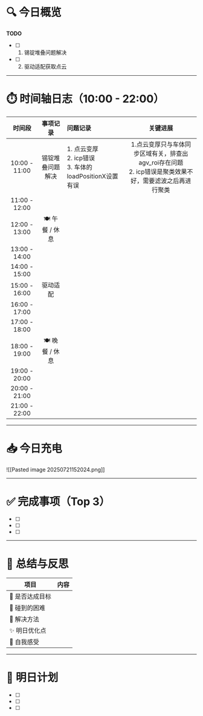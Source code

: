# 🔍 今日概览

**TODO**
- [ ] 1. 锡锭堆叠问题解决
- [ ] 2. 驱动适配获取点云
---

# ⏱️ 时间轴日志（10:00 - 22:00）

|    **时间段**    |  **事项记录**   | **问题记录**                                       |                            **关键进展**                            |
| :-----------: | :---------: | :--------------------------------------------- | :------------------------------------------------------------: |
| 10:00 - 11:00 |  锡锭堆叠问题解决   | 1. 点云变厚<br>2. icp错误<br>3. 车体的loadPositionX设置有误 | 1.点云变厚只与车体同步区域有关，排查出agv_roi存在问题<br>2. icp错误是聚类效果不好，需要滤波之后再进行聚类 |
| 11:00 - 12:00 |             |                                                |                                                                |
| 12:00 - 13:00 | 🍽️ 午餐 / 休息 |                                                |                                                                |
| 13:00 - 14:00 |             |                                                |                                                                |
| 14:00 - 15:00 |             |                                                |                                                                |
| 15:00 - 16:00 |    驱动适配     |                                                |                                                                |
| 16:00 - 17:00 |             |                                                |                                                                |
| 17:00 - 18:00 |             |                                                |                                                                |
| 18:00 - 19:00 | 🍽️ 晚餐 / 休息 |                                                |                                                                |
| 19:00 - 20:00 |             |                                                |                                                                |
| 20:00 - 21:00 |             |                                                |                                                                |
| 21:00 - 22:00 |             |                                                |                                                                |

---
# 📥 今日充电

![[Pasted image 20250721152024.png]]



---
# ✅ 完成事项（Top 3）

- [ ] 
- [ ] 
- [ ] 

---

# 🧠 总结与反思

| 项目           | 内容                         |
|----------------|------------------------------|
| 🎯 是否达成目标 |                              |
| 🧱 碰到的困难   |                              |
| 🧰 解决方法     |                              |
| ✨ 明日优化点   |                              |
| 💭 自我感受     |                              |

---

# 📌 明日计划

- [ ] 
- [ ] 
- [ ] 
